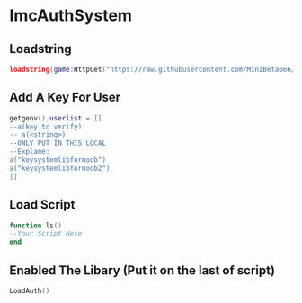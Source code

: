 # ImcAuthSystem
## Loadstring
```lua
loadstring(game:HttpGet("https://raw.githubusercontent.com/MiniBeta666/ImcAuthSystem/main/Source", true))()
```
## Add A Key For User
```lua
getgenv().userlist = [[
--a(key to verify)
-- a(<string>)
--ONLY PUT IN THIS LOCAL
--Explame:
a("keysystemlibfornoob")
a("keysystemlibfornoob2")
]]
```
## Load Script
```lua
function ls()
--Your Script Here
end
```
## Enabled The Libary (Put it on the last of script)
```lua
LoadAuth()
```
